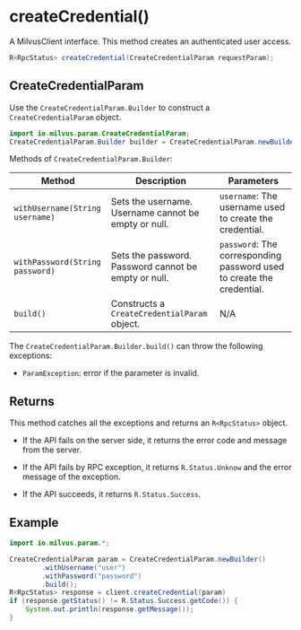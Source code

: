 # createCredential()

A MilvusClient interface. This method creates an authenticated user access.

```Java
R<RpcStatus> createCredential(CreateCredentialParam requestParam);
```

## CreateCredentialParam

Use the `CreateCredentialParam.Builder` to construct a `CreateCredentialParam` object.

```Java
import io.milvus.param.CreateCredentialParam;
CreateCredentialParam.Builder builder = CreateCredentialParam.newBuilder();
```

Methods of `CreateCredentialParam.Builder`:

| Method                          | Description                                          | Parameters                                                   |
| ------------------------------- | ---------------------------------------------------- | ------------------------------------------------------------ |
| `withUsername(String username)` | Sets the username. Username cannot be empty or null. | `username`: The username used to create the credential.     |
| `withPassword(String password)` | Sets the password. Password cannot be empty or null. | `password`: The corresponding password used to create the credential. |
| `build()`                       | Constructs a `CreateCredentialParam` object.         |      N/A                                                 |

The `CreateCredentialParam.Builder.build()` can throw the following exceptions:

- `ParamException`: error if the parameter is invalid.

## Returns

This method catches all the exceptions and returns an `R<RpcStatus>` object.

- If the API fails on the server side, it returns the error code and message from the server.

- If the API fails by RPC exception, it returns `R.Status.Unknow` and the error message of the exception.

- If the API succeeds, it returns `R.Status.Success`.

## Example

```Java
import io.milvus.param.*;

CreateCredentialParam param = CreateCredentialParam.newBuilder()
        .withUsername("user")
        .withPassword("password")
        .build();
R<RpcStatus> response = client.createCredential(param)
if (response.getStatus() != R.Status.Success.getCode()) {
    System.out.println(response.getMessage());
}
```

